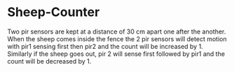# Sheep-Counter
Two pir sensors are kept at a distance of 30 cm apart one after the another.  
When the sheep comes inside the fence the 2 pir sensors will detect motion with pir1 sensing first then pir2 and the count will be increased by 1.   
Similarly if the sheep goes out, pir 2 will sense first followed by pir1 and the count will be decreased by 1.
